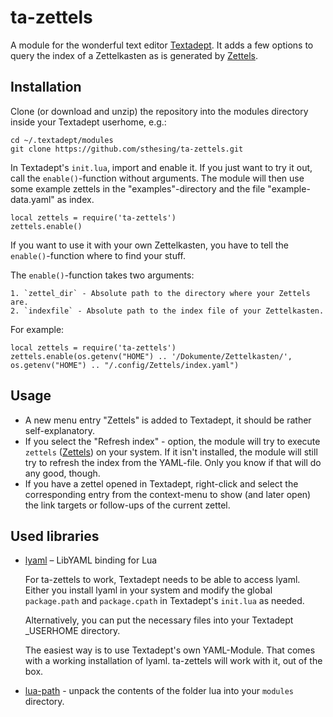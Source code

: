 # ta-zettels

A module for the wonderful text editor 
[Textadept](https://foicica.com/textadept/). It adds a few options to 
query the index of a Zettelkasten as is generated by 
[Zettels](https://github.com/sthesing/Zettels).

## Installation

Clone (or download and unzip) the repository into the modules directory inside
your Textadept userhome, e.g.:

```
cd ~/.textadept/modules
git clone https://github.com/sthesing/ta-zettels.git
```

In Textadept's `init.lua`, import and enable it. 
If you just want to try it out, call the `enable()`-function without arguments.
The module will then use some example zettels in the "examples"-directory and
the file "example-data.yaml" as index.
```
local zettels = require('ta-zettels')
zettels.enable()
```

If you want to use it with your own Zettelkasten, you have to tell the 
`enable()`-function where to find your stuff.

The `enable()`-function takes two arguments:

    1. `zettel_dir` - Absolute path to the directory where your Zettels are.
    2. `indexfile` - Absolute path to the index file of your Zettelkasten. 

For example:
```
local zettels = require('ta-zettels')
zettels.enable(os.getenv("HOME") .. '/Dokumente/Zettelkasten/', os.getenv("HOME") .. "/.config/Zettels/index.yaml")
```

## Usage

- A new menu entry "Zettels" is added to Textadept, it should be rather 
  self-explanatory.
- If you select the "Refresh index" - option, the module will try to execute
`zettels` ([Zettels](https://github.com/sthesing/Zettels)) on your system. If it isn't installed, the module will still try to 
refresh the index from the YAML-file. Only you know if that will do any good, 
though.
- If you have a zettel opened in Textadept, right-click and select the 
  corresponding entry from the context-menu to show (and later open) the link 
  targets or follow-ups of the current zettel.
  
## Used libraries
- [lyaml](https://github.com/gvvaughan/lyaml) – LibYAML binding for Lua
  
  For ta-zettels to work, Textadept needs to be able to access lyaml.
  Either you install lyaml in your system and modify the global 
  `package.path` and `package.cpath` in Textadept's `init.lua` as needed.
  
  Alternatively, you can put the necessary files into your Textadept 
  \_USERHOME directory.
  
  The easiest way is to use Textadept's own YAML-Module. That comes with
  a working installation of lyaml. ta-zettels will work with it, out of the
  box.
- [lua-path](https://github.com/moteus/lua-path) - unpack the contents of 
the folder lua into your `modules` directory.